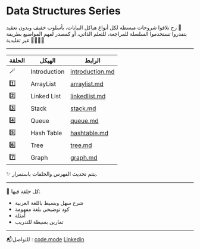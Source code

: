 # Data Structures Series
 رح تلاقوا شروحات مبسطة لكل أنواع هياكل البيانات، بأسلوب خفيف وبدون تعقيد 💛  
بتقدروا تستخدموا السلسلة للمراجعة، للتعلم الذاتي، أو كمصدر لفهم المواضيع بطريقة غير تقليدية 👩‍💻👨‍💻

---

| الحلقة | الهيكل       | الرابط                    |
|--------|--------------|---------------------------|
| 🪄     | Introduction   | [introduction.md](introduction.md) |
| 1️⃣     | ArrayList    | [arraylist.md](arraylist.md) |
| 2️⃣     | Linked List  | [linkedlist.md](linkedlist.md) |
| 3️⃣     | Stack        | [stack.md](stack.md) |
| 4️⃣     | Queue        | [queue.md](queue.md) |
| 5️⃣     | Hash Table   | [hashtable.md](hashtable.md) |
| 6️⃣     | Tree         | [tree.md](tree.md) |
| 7️⃣     | Graph        | [graph.md](graph.md) |


✨ يتتم تحديث الفهرس والحلقات باستمرار.

---

📌 كل حلقة فيها:
- شرح سهل وبسيط باللغة العربية 
- كود توضيحي بلغة مفهومة 
- أمثلة 
- تمارين بسيطة للتدريب

---

📬للتواصل :
[code.mode](https://www.instagram.com/code.mode)
[Linkedin](https://www.linkedin.com/in/razan-alqasem/)

